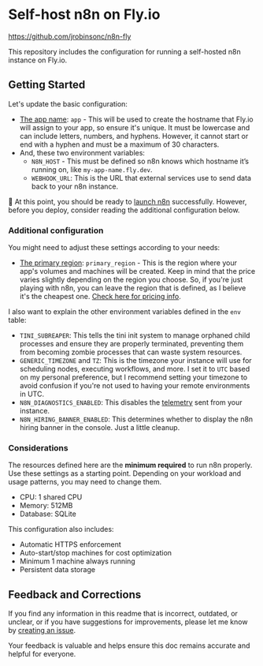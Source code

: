 # Self-host n8n on Fly.io

<https://github.com/jrobinsonc/n8n-fly>

This repository includes the configuration for running a self-hosted n8n instance on Fly.io.

## Getting Started

Let's update the basic configuration:

- [The app name](https://fly.io/docs/reference/configuration/#the-app-name): `app` - This will be used to create the hostname that Fly.io will assign to your app, so ensure it's unique. It must be lowercase and can include letters, numbers, and hyphens. However, it cannot start or end with a hyphen and must be a maximum of 30 characters.
- And, these two environment variables:
  - `N8N_HOST` - This must be defined so n8n knows which hostname it’s running on, like `my-app-name.fly.dev`.
  - `WEBHOOK_URL`: This is the URL that external services use to send data back to your n8n instance.

🎉 At this point, you should be ready to [launch n8n](https://fly.io/docs/getting-started/launch/) successfully. However, before you deploy, consider reading the additional configuration below.

### Additional configuration

You might need to adjust these settings according to your needs:

- [The primary region](https://fly.io/docs/reference/configuration/#primary-region): `primary_region` - This is the region where your app's volumes and machines will be created. Keep in mind that the price varies slightly depending on the region you choose. So, if you're just playing with n8n, you can leave the region that is defined, as I believe it's the cheapest one. [Check here for pricing info](https://fly.io/docs/about/pricing/#started-fly-machines).

I also want to explain the other environment variables defined in the `env` table:

- `TINI_SUBREAPER`: This tells the tini init system to manage orphaned child processes and ensure they are properly terminated, preventing them from becoming zombie processes that can waste system resources.
- `GENERIC_TIMEZONE` and `TZ`: This is the timezone your instance will use for scheduling nodes, executing workflows, and more. I set it to `UTC` based on my personal preference, but I recommend setting your timezone to avoid confusion if you're not used to having your remote environments in UTC.
- `N8N_DIAGNOSTICS_ENABLED`: This disables the [telemetry](https://docs.n8n.io/privacy-security/privacy/) sent from your instance.
- `N8N_HIRING_BANNER_ENABLED`: This determines whether to display the n8n hiring banner in the console. Just a little cleanup.

### Considerations

The resources defined here are the **minimum required** to run n8n properly. Use these settings as a starting point. Depending on your workload and usage patterns, you may need to change them.

- CPU: 1 shared CPU
- Memory: 512MB
- Database: SQLite

This configuration also includes:

- Automatic HTTPS enforcement
- Auto-start/stop machines for cost optimization
- Minimum 1 machine always running
- Persistent data storage

## Feedback and Corrections

If you find any information in this readme that is incorrect, outdated, or unclear, or if you have suggestions for improvements, please let me know by [creating an issue](https://github.com/jrobinsonc/n8n-fly/issues/new).

Your feedback is valuable and helps ensure this doc remains accurate and helpful for everyone.
